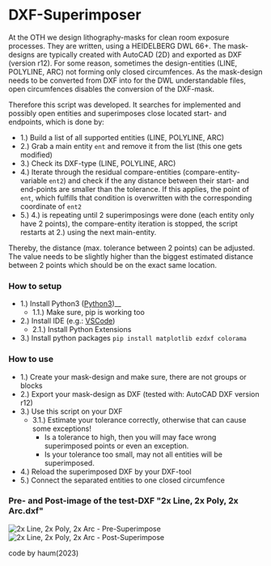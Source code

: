 # DXF-Superimposer

At the OTH we design lithography-masks for clean room exposure processes. They are written, using a HEIDELBERG DWL 66+. The mask-designs are typically created with AutoCAD (2D) and exported as DXF (version r12). For some reason, sometimes the design-entities (LINE, POLYLINE, ARC) not forming only closed circumfences. As the mask-design needs to be converted from DXF into for the DWL understandable files, open circumfences disables the conversion of the DXF-mask.

Therefore this script was developed. It searches for implemented  and possibly open entities and superimposes close located start- and endpoints, which is done by:
* 1\.) Build a list of all supported entities (LINE, POLYLINE, ARC)
* 2\.) Grab a main entity `ent` and remove it from the list (this one gets modified)
* 3\.) Check its DXF-type (LINE, POLYLINE, ARC)
* 4\.) Iterate through the residual compare-entities (compare-entity-variable `ent2`) and check if the any distance between their start- and end-points are smaller than the tolerance. If this applies, the point of `ent`, which fulfills that condition is overwritten with the corresponding coordinate of `ent2`
* 5\.) 4.) is repeating until 2 superimposings were done (each entity only have 2 points), the compare-entity iteration is stopped, the script restarts at 2\.) using the next main-entity.
 
Thereby, the distance (max. tolerance between 2 points) can be adjusted. The value needs to be slightly higher than the biggest estimated distance between 2 points which should be on the exact same location.


### How to setup

* 1\.) Install Python3 ([Python3])__
  * 1\.1\.) Make sure, pip is working too
* 2\.) Install IDE (e.g.: [VSCode])
  * 2\.1\.) Install Python Extensions
* 3\.) Install python packages `pip install matplotlib ezdxf colorama`

### How to use
* 1\.) Create your mask-design and make sure, there are not groups or blocks
* 2\.) Export your mask-design as DXF (tested with: AutoCAD DXF version r12)
* 3\.) Use this script on your DXF
  * 3\.1\.) Estimate your tolerance correctly, otherwise that can cause some exceptions!<br />
    *  Is a tolerance to high, then you will may face wrong superimposed points or even an exception.<br />
    *  Is your tolerance too small, may not all entities will be superimposed.
* 4\.) Reload the superimposed DXF by your DXF-tool
* 5\.) Connect the separated entities to one closed circumfence

### Pre- and Post-image of the test-DXF "2x Line, 2x Poly, 2x Arc.dxf"
![2x Line, 2x Poly, 2x Arc - Pre-Superimpose](https://github.com/Dephrilibrium/DXF-Superimposer/assets/89015665/48e9a234-f01c-45b5-8632-5831ccbcfd60)
![2x Line, 2x Poly, 2x Arc - Post-Superimpose](https://github.com/Dephrilibrium/DXF-Superimposer/assets/89015665/2f216e73-21f3-422b-ad36-dc8cd61c8605)



code by haum(2023)


[VSCode]: [https://code.visualstudio.com/#alt-downloads]
[Python3]: [https://www.python.org/downloads/]